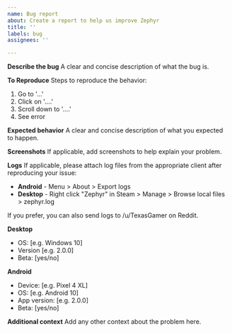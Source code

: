 ```yaml
---
name: Bug report
about: Create a report to help us improve Zephyr
title: ''
labels: bug
assignees: ''

---
```


**Describe the bug**
A clear and concise description of what the bug is.

**To Reproduce**
Steps to reproduce the behavior:
1. Go to '...'
2. Click on '....'
3. Scroll down to '....'
4. See error

**Expected behavior**
A clear and concise description of what you expected to happen.

**Screenshots**
If applicable, add screenshots to help explain your problem.

**Logs**
If applicable, please attach log files from the appropriate client after reproducing your issue:

- **Android** - Menu > About > Export logs
- **Desktop** - Right click "Zephyr" in Steam > Manage > Browse local files > zephyr.log

If you prefer, you can also send logs to /u/TexasGamer on Reddit.

**Desktop**
 - OS: [e.g. Windows 10]
 - Version [e.g. 2.0.0]
 - Beta: [yes/no]

**Android**
 - Device: [e.g. Pixel 4 XL]
 - OS: [e.g. Android 10]
 - App version: [e.g. 2.0.0]
 - Beta: [yes/no]

**Additional context**
Add any other context about the problem here.
